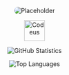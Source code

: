<p align="center"><img style="border-radius: 16px" src="https://i.imgur.com/PrRSBN9.png" alt="Placeholder"></p>

<p align="center"><a href="https://codeus.me" target="_blank"><img src="https://codeus.me/img/codeus_logo.png" alt="Codeus" height="48"></a></p>

<p align="center">
    <img src="https://github-readme-stats.vercel.app/api?username=mihailo-obradovic&show_icons=true&show=reviews,discussions_started,discussions_answered,prs_merged,prs_merged_percentage&theme=tokyonight&border_radius=16&title_color=4fc8f4&text_color=3584c5&icon_color=4fc8f4&border_color=ffffff&card_width=600" alt="GitHub Statistics">
</p>

<p align="center">
   <img src="https://github-readme-stats.vercel.app/api/top-langs/?username=yourusername&show_icons=true&theme=tokyonight&border_radius=16&title_color=4fc8f4&text_color=3584c5&icon_color=4fc8f4&border_color=ffffff&card_width=600" alt="Top Languages">
</p>

<!--
- 🔭 I’m currently working on ...
- 🌱 I’m currently learning ...
- 👯 I’m looking to collaborate on ...
- 🤔 I’m looking for help with ...
- 💬 Ask me about ...
- 📫 How to reach me: ...
- 😄 Pronouns: ...
- ⚡ Fun fact: ...
-->
<!--
    title_color - Card's title color (hex color). Default: 2f80ed.
    text_color - Body text color (hex color). Default: 434d58.
    icon_color - Icons color if available (hex color). Default: 4c71f2.
    border_color - Card's border color (hex color). Default: e4e2e2 (Does not apply when hide_border is enabled).
    bg_color - Card's background color (hex color) or a gradient in the form of angle,start,end. Default: fffefe
    hide_border - Hides the card's border (boolean). Default: false
    theme - Name of the theme, choose from all available themes. Default: default theme.
    cache_seconds - Sets the cache header manually (min: 21600, max: 86400). Default: 21600 seconds (6 hours).
    locale - Sets the language in the card, you can check full list of available locales here. Default: en.
    border_radius - Corner rounding on the card. Default: 4.5.
-->

<!-- Conditional light/dark -->
<!-- <picture>
  <source
    srcset="https://github-readme-stats.vercel.app/api?username=anuraghazra&show_icons=true&theme=dark"
    media="(prefers-color-scheme: dark)"
  />
  <source
    srcset="https://github-readme-stats.vercel.app/api?username=anuraghazra&show_icons=true"
    media="(prefers-color-scheme: light), (prefers-color-scheme: no-preference)"
  />
  <img src="https://github-readme-stats.vercel.app/api?username=anuraghazra&show_icons=true" />
</picture> -->

